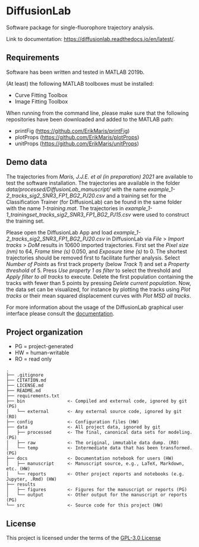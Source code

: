 # DiffusionLab
Software package for single-fluorophore trajectory analysis.

Link to documentation: https://diffusionlab.readthedocs.io/en/latest/.

## Requirements

Software has been written and tested in MATLAB 2019b.

(At least) the following MATLAB toolboxes must be installed:
- Curve Fitting Toolbox
- Image Fitting Toolbox

When running from the command line, please make sure that the following repositories have been downloaded and added to the MATLAB path:
- printFig (https://github.com/ErikMaris/printFig)
- plotProps (https://github.com/ErikMaris/plotProps)
- unitProps (https://github.com/ErikMaris/unitProps)

## Demo data

The trajectories from *Maris, J.J.E. et al (in preparation) 2021* are available to test the software installation. The trajectories are available in  the folder *data/processed/DiffusionLab_manuscript/* with the name *example_1-2_tracks_sig2_SNR3_FP1_BG2_PJ20.csv* and a training set for the Classification Trainer (for DiffusionLab) can be found in the same folder with the name *1-training.mat*. The trajectories in *example_1-1_trainingset_tracks_sig2_SNR3_FP1_BG2_PJ15.csv* were used to construct the training set.

Please open the DiffusionLab App and load *example_1-2_tracks_sig2_SNR3_FP1_BG2_PJ20.csv* in DiffusionLab via *File* > *Import tracks* > *DoM* results in 10600 imported trajectories. First set the *Pixel size (nm)* to 64, *Frame time (s)* 0.050, and *Exposure time (s)* to 0. The shortest trajectories should be removed first to facilitate further analysis. Select *Number of Points* as first track property (below *Track 1*) and set a *Property threshold* of 5. Press *Use property 1 as filter* to select the threshold and *Apply filter to all tracks* to execute. Delete the first population containing the tracks with fewer than 5 points by pressing *Delete current population*. Now, the data set can be visualized, for instance by plotting the tracks using *Plot tracks* or their mean squared displacement curves with *Plot MSD all tracks*.

For more information about the usage of the DiffusionLab graphical user interface please consult the [documentation](https://diffusionlab.readthedocs.io/en/latest/).

## Project organization
- PG = project-generated
- HW = human-writable
- RO = read only
```
.
├── .gitignore
├── CITATION.md
├── LICENSE.md
├── README.md
├── requirements.txt
├── bin                <- Compiled and external code, ignored by git (PG)
│   └── external       <- Any external source code, ignored by git (RO)
├── config             <- Configuration files (HW)
├── data               <- All project data, ignored by git
│   ├── processed      <- The final, canonical data sets for modeling. (PG)
│   ├── raw            <- The original, immutable data dump. (RO)
│   └── temp           <- Intermediate data that has been transformed. (PG)
├── docs               <- Documentation notebook for users (HW)
│   ├── manuscript     <- Manuscript source, e.g., LaTeX, Markdown, etc. (HW)
│   └── reports        <- Other project reports and notebooks (e.g. Jupyter, .Rmd) (HW)
├── results
│   ├── figures        <- Figures for the manuscript or reports (PG)
│   └── output         <- Other output for the manuscript or reports (PG)
└── src                <- Source code for this project (HW)

```


## License

This project is licensed under the terms of the [GPL-3.0 License](/LICENSE.md)
